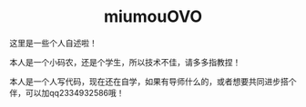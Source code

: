 <!---
miumouOVO/miumouOVO is a ✨ special ✨ repository because its `README.md` (this file) appears on your GitHub profile.
You can click the Preview link to take a look at your changes.
--->
<h1 style="text-align:center;">miumouOVO</h1>
<p>这里是一些个人自述啦！</p>
<p>本人是一个小码农，还是个学生，所以技术不佳，请多多指教捏！</p>
<p>本人是一个人写代码，现在还在自学，如果有导师什么的，或者想要共同进步搭个伴，可以加qq2334932586哦！</p>
